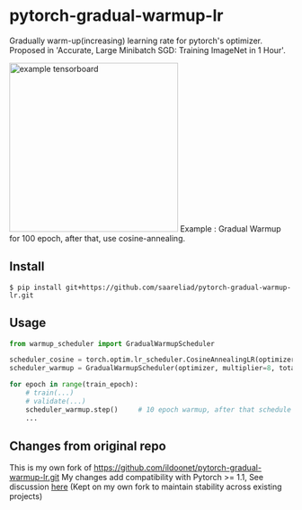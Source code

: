 # pytorch-gradual-warmup-lr

Gradually warm-up(increasing) learning rate for pytorch's optimizer. Proposed in 'Accurate, Large Minibatch SGD: Training ImageNet in 1 Hour'.

<img src="asset/tensorboard.png" alt="example tensorboard" width="300" height="whatever">
Example : Gradual Warmup for 100 epoch, after that, use cosine-annealing.

## Install

```
$ pip install git+https://github.com/saareliad/pytorch-gradual-warmup-lr.git
```

## Usage

```python
from warmup_scheduler import GradualWarmupScheduler

scheduler_cosine = torch.optim.lr_scheduler.CosineAnnealingLR(optimizer, max_epoch)
scheduler_warmup = GradualWarmupScheduler(optimizer, multiplier=8, total_epoch=10, after_scheduler=scheduler_cosine)

for epoch in range(train_epoch):
    # train(...)
    # validate(...)
    scheduler_warmup.step()     # 10 epoch warmup, after that schedule as scheduler_cosine
    ...
```
## Changes from original repo
This is my own fork of https://github.com/ildoonet/pytorch-gradual-warmup-lr.git
My changes add compatibility with Pytorch >= 1.1,
See discussion [here](https://pytorch.org/docs/stable/optim.html#how-to-adjust-learning-rate)
(Kept on my own fork to maintain stability across existing projects)
